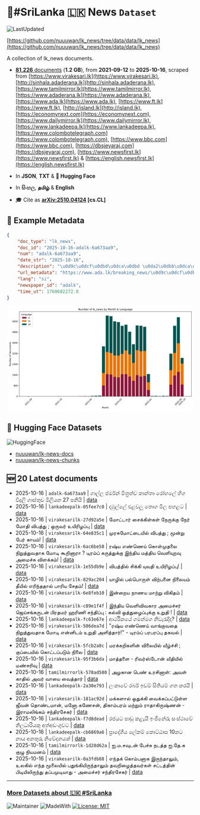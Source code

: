 # 📄#SriLanka 🇱🇰 News `Dataset`

![LastUpdated](https://img.shields.io/badge/last_updated-2025--10--16_13:49:09-green)

[https://github.com/nuuuwan/lk_news/tree/data/data/lk_news](https://github.com/nuuuwan/lk_news/tree/data/data/lk_news)

A collection of lk_news documents.

- [**81,226** documents](https://github.com/nuuuwan/lk_news/tree/data/data/lk_news) (**1.2 GB**), from **2021-09-12** to **2025-10-16**, scraped from [https://www.virakesari.lk](https://www.virakesari.lk), [http://sinhala.adaderana.lk](http://sinhala.adaderana.lk), [https://www.tamilmirror.lk](https://www.tamilmirror.lk), [https://www.adaderana.lk](https://www.adaderana.lk), [https://www.ada.lk](https://www.ada.lk), [https://www.ft.lk](https://www.ft.lk), [http://island.lk](http://island.lk), [https://economynext.com](https://economynext.com), [https://www.dailymirror.lk](https://www.dailymirror.lk), [https://www.lankadeepa.lk](https://www.lankadeepa.lk), [https://www.colombotelegraph.com](https://www.colombotelegraph.com), [https://www.bbc.com](https://www.bbc.com), [https://dbsjeyaraj.com](https://dbsjeyaraj.com), [https://www.newsfirst.lk](https://www.newsfirst.lk) & [https://english.newsfirst.lk](https://english.newsfirst.lk)

- In **JSON**, **TXT** & **🤗 Hugging Face**

- In **සිංහල**, **தமிழ்** & **English**

- 🎓 Cite as **[arXiv:2510.04124](https://arxiv.org/abs/2510.04124) [cs.CL]**

## 📝 Example Metadata

```json
{
    "doc_type": "lk_news",
    "doc_id": "2025-10-16-adalk-6a673aa9",
    "num": "adalk-6a673aa9",
    "date_str": "2025-10-16",
    "description": "\u0d9c\u0dcf\u0dbd\u0dca\u0dbd \u0da2\u0dbb\u0dca\u0db8\u0db1\u0dca \u0db8\u0dd2\u0dad\u0dca\u200d\u0dbb\u0dad\u0dca\u0dc0 \u0d9a\u0dcf\u0db1\u0dca\u0dad\u0dcf \u0dbb\u0ddd\u0dc4\u0dbd\u0dda \u0dc4\u0dd2\u0d9c \u0dc0\u0dd2\u0daf\u0dd4\u0dbd\u0dd2 \u0d9c\u0dcf\u0dc3\u0dca\u0dad\u0dd4\u0dc0 \u0db8\u0dd2\u0dbd\u0dd2\u0dba\u0db1 27 \u0db4\u0db1\u0dd2\u0dba\u0dd2",
    "url_metadata": "https://www.ada.lk/breaking_news/\u0d9c\u0dcf\u0dbd\u0dca\u0dbd-\u0da2\u0dbb\u0dca\u0db8\u0db1\u0dca-\u0db8\u0dd2\u0dad\u0dca\u200d\u0dbb\u0dad\u0dca\u0dc0-\u0d9a\u0dcf\u0db1\u0dca\u0dad\u0dcf-\u0dbb\u0ddd\u0dc4\u0dbd\u0dda-\u0dc4\u0dd2\u0d9c-\u0dc0\u0dd2\u0daf\u0dd4\u0dbd\u0dd2-\u0d9c\u0dcf\u0dc3\u0dca\u0dad\u0dd4\u0dc0-\u0db8\u0dd2\u0dbd\u0dd2\u0dba\u0db1-27-\u0db4\u0db1\u0dd2\u0dba\u0dd2/11-419138",
    "lang": "si",
    "newspaper_id": "adalk",
    "time_ut": 1760602272.0
}
```

![Chart](https://raw.githubusercontent.com/nuuuwan/lk_news/refs/heads/data/data/lk_news/docs_by_month_and_lang.png)

## 🤗 Hugging Face Datasets

![HuggingFace](https://img.shields.io/badge/-HuggingFace-FDEE21?style=for-the-badge&logo=HuggingFace)

- [nuuuwan/lk-news-docs](https://huggingface.co/datasets/nuuuwan/lk-news-docs)
- [nuuuwan/lk-news-chunks](https://huggingface.co/datasets/nuuuwan/lk-news-chunks)

## 🆕 20 Latest documents

- 2025-10-16 | `adalk-6a673aa9` | ගාල්ල ජර්මන් මිත්‍රත්ව කාන්තා රෝහලේ හිග විදුලි ගාස්තුව මිලියන 27 පනියි | [data](https://github.com/nuuuwan/lk_news/tree/data/data/lk_news/2020s/2025/2025-10-16-adalk-6a673aa9)
- 2025-10-16 | `lankadeepalk-05fee7c0` | දඹුල්ලේ එළවලු තොග මිල පහළට | [data](https://github.com/nuuuwan/lk_news/tree/data/data/lk_news/2020s/2025/2025-10-16-lankadeepalk-05fee7c0)
- 2025-10-16 | `virakesarilk-27d92a5e` | மோட்டார் சைக்கிள்கள் நேருக்கு நேர் மோதி விபத்து ; ஒருவர் உயிரிழப்பு | [data](https://github.com/nuuuwan/lk_news/tree/data/data/lk_news/2020s/2025/2025-10-16-virakesarilk-27d92a5e)
- 2025-10-16 | `virakesarilk-64e835c1` | முரசுமோட்டையில் விபத்து ; மூன்று பேர் காயம்! | [data](https://github.com/nuuuwan/lk_news/tree/data/data/lk_news/2020s/2025/2025-10-16-virakesarilk-64e835c1)
- 2025-10-16 | `virakesarilk-6ac6be58` | ரஷ்ய எண்ணெய் கொள்முதலை நிறுத்துவதாக மோடி கூறினாரா ? டிரம்ப் கருத்துக்கு இந்திய மத்திய வெளியுறவு அமைச்சு விளக்கம்! | [data](https://github.com/nuuuwan/lk_news/tree/data/data/lk_news/2020s/2025/2025-10-16-virakesarilk-6ac6be58)
- 2025-10-16 | `virakesarilk-1e55db9e` | விபத்தில் சிக்கி யுவதி உயிரிழப்பு! | [data](https://github.com/nuuuwan/lk_news/tree/data/data/lk_news/2020s/2025/2025-10-16-virakesarilk-1e55db9e)
- 2025-10-16 | `virakesarilk-829ac204` | யாழில் பல்பொருள் விற்பனை நிலையம் தீயில் எரிந்ததால் பாரிய சேதம்! | [data](https://github.com/nuuuwan/lk_news/tree/data/data/lk_news/2020s/2025/2025-10-16-virakesarilk-829ac204)
- 2025-10-16 | `virakesarilk-6e8feb10` | இன்றைய நாணய மாற்று விகிதம் | [data](https://github.com/nuuuwan/lk_news/tree/data/data/lk_news/2020s/2025/2025-10-16-virakesarilk-6e8feb10)
- 2025-10-16 | `virakesarilk-c89e1f4f` | இந்திய வெளிவிவகார அமைச்சர் ஜெய்சங்கருடன் பிரதமர் ஹரிணி சந்திப்பு : கல்வி ஒத்துழைப்புக்கு உறுதி ! | [data](https://github.com/nuuuwan/lk_news/tree/data/data/lk_news/2020s/2025/2025-10-16-virakesarilk-c89e1f4f)
- 2025-10-16 | `lankadeepalk-fc63e67e` | ආර්ථිකයේ ගමන්මග නිවැරැදිද? | [data](https://github.com/nuuuwan/lk_news/tree/data/data/lk_news/2020s/2025/2025-10-16-lankadeepalk-fc63e67e)
- 2025-10-16 | `virakesarilk-506dea7d` | "ரஷ்ய எண்ணெய் வாங்குவதை நிறுத்துவதாக மோடி என்னிடம் உறுதி அளித்தார்!" - டிரம்ப் பரபரப்பு தகவல் | [data](https://github.com/nuuuwan/lk_news/tree/data/data/lk_news/2020s/2025/2025-10-16-virakesarilk-506dea7d)
- 2025-10-16 | `virakesarilk-5fcb2a8c` | மரக்கறிகளின் விலையில் வீழ்ச்சி ; குப்பையில் கொட்டப்படும் நிலை | [data](https://github.com/nuuuwan/lk_news/tree/data/data/lk_news/2020s/2025/2025-10-16-virakesarilk-5fcb2a8c)
- 2025-10-16 | `virakesarilk-95f3b6da` | மாத்தளை - ரிவர்ஸ்டோன் வீதியில் மண்சரிவு | [data](https://github.com/nuuuwan/lk_news/tree/data/data/lk_news/2020s/2025/2025-10-16-virakesarilk-95f3b6da)
- 2025-10-16 | `tamilmirrorlk-578ad580` | அழகான பெண் உரசினாள்: அவள் காதில் அவர் வாயை வைத்தார் | [data](https://github.com/nuuuwan/lk_news/tree/data/data/lk_news/2020s/2025/2025-10-16-tamilmirrorlk-578ad580)
- 2025-10-16 | `lankadeepalk-2a30e793` | ලංකාවේ රබර් ඉඩම් සිතියම් ගත කරයි | [data](https://github.com/nuuuwan/lk_news/tree/data/data/lk_news/2020s/2025/2025-10-16-lankadeepalk-2a30e793)
- 2025-10-16 | `virakesarilk-181ac92d` | மக்களால் ஒதுக்கி வைக்கப்பட்டுள்ள ஜீவன் தொண்டமான், மனோ கணேசன், திகாம்பரம் மற்றும் ராதாகிருஷ்ணன் - இராமலிங்கம் சந்திரசேகர் | [data](https://github.com/nuuuwan/lk_news/tree/data/data/lk_news/2020s/2025/2025-10-16-virakesarilk-181ac92d)
- 2025-10-16 | `lankadeepalk-f7d8dead` | රජයට පාඩු කළැයි ඉංජිනේරු සංස්ථාවේ නිලධාරියකු අත්අඩංගුවට | [data](https://github.com/nuuuwan/lk_news/tree/data/data/lk_news/2020s/2025/2025-10-16-lankadeepalk-f7d8dead)
- 2025-10-16 | `lankadeepalk-cb6869a6` | ප්‍රාදේශීය ලේකම් කොට්ඨාස 10කට  නාය අනතුරු නිවේදනයක් | [data](https://github.com/nuuuwan/lk_news/tree/data/data/lk_news/2020s/2025/2025-10-16-lankadeepalk-cb6869a6)
- 2025-10-16 | `tamilmirrorlk-1d28d62a` | ஐ.ம.சவுடன் பேச்சு நடத்த ஐ.தே.க குழு நியமனம் | [data](https://github.com/nuuuwan/lk_news/tree/data/data/lk_news/2020s/2025/2025-10-16-tamilmirrorlk-1d28d62a)
- 2025-10-16 | `virakesarilk-0a3fdb88` | எந்தக் கொம்பனாக இருந்தாலும், உலகில் எந்த மூலையில் பதுங்கியிருந்தாலும் தவறிழைத்தவர்கள் சட்டத்தின் பிடியிலிருந்து தப்பமுடியாது - அமைச்சர் சந்திரசேகர் | [data](https://github.com/nuuuwan/lk_news/tree/data/data/lk_news/2020s/2025/2025-10-16-virakesarilk-0a3fdb88)

---

### [More Datasets about 🇱🇰 #SriLanka](https://github.com/nuuuwan/lk_datasets)

![Maintainer](https://img.shields.io/badge/maintainer-nuuuwan-red)
![MadeWith](https://img.shields.io/badge/made_with-python-blue)
[![License: MIT](https://img.shields.io/badge/License-MIT-yellow.svg)](https://opensource.org/licenses/MIT)
